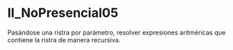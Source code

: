 # II_NoPresencial05
Pasándose una ristra por parámetro, resolver expresiones aritméricas que contiene la ristra de manera recursiva.
